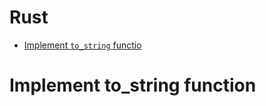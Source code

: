 # Rust

<!-- toc is generated with GitHub Actions do not remove toc markers -->

<!-- toc -->

- [Implement `to_string` functio](#implement-to_string-function)

<!-- tocstop -->

# Implement to_string function